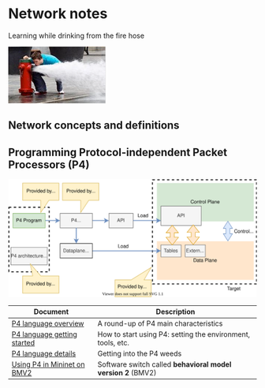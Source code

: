 
# Network notes


Learning while drinking from the fire hose

![robot icon](../../Media/Generic/firehose.PNG)

## Network concepts and definitions


## Programming Protocol-independent Packet Processors (P4)

![pgm-target-via-p4](P4/images/pgm-target-via-p4.svg)


|Document|Description|
|--------|-----------|
|[P4 language overview](P4/p4-language-overview.md)|A round-up of P4 main characteristics|
|[P4 language getting started](P4/p4-language-getting-started.md)| How to start using P4: setting the environment, tools, etc.|
|[P4 language details](P4/p4-language-details.md)| Getting into the P4 weeds|
|[Using P4 in Mininet on BMV2](P4/samples/bmv2.md)| Software switch called **behavioral model version 2** (BMV2)|
